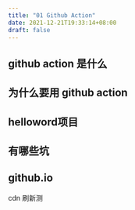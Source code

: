 ```yaml
---
title: "01 Github Action"
date: 2021-12-21T19:33:14+08:00
draft: false
---
```


## github action 是什么


## 为什么要用 github action

## helloword项目


## 有哪些坑


## github.io
cdn 刷新测
